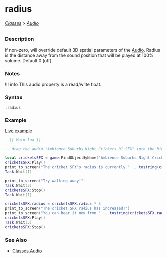 # radius

###### [Classes](core_api/raw_source) > [Audio](core_api/classes/audio)

### Description

If non-zero, will override default 3D spatial parameters of the [Audio](core_api/classes/audio). Radius is the distance away from the sound position that will be played at 100% volume. Default 0 (off).


### Notes
!!! info
  This audio property is a read/write float.

### Syntax

`.radius`

### Example

[Live example]()

```lua
--[[ Main.lua ]]--

-- drag the audio "Ambience Suburbs Night Crickets 01 SFX" into the hierarchy --

local cricketsSFX = game:FindObjectByName("Ambience Suburbs Night Crickets 01 SFX")
cricketsSFX:Play()
print_to_screen("The cricket SFX's radius is currently " .. tostring(cricketsSFX.radius) .. ".")
Task.Wait(1)

print_to_screen("Try walking away!")
Task.Wait(5)
cricketsSFX:Stop()
Task.Wait(1)

cricketsSFX.radius = cricketsSFX.radius * 5
print_to_screen("The cricket SFX radius has increased!")
print_to_screen("You can hear it now from " .. tostring(cricketsSFX.radius) .. " units away.")
cricketsSFX:Play()
Task.Wait(5)
cricketsSFX:Stop()

```

### See Also

* [Classes.Audio]()
